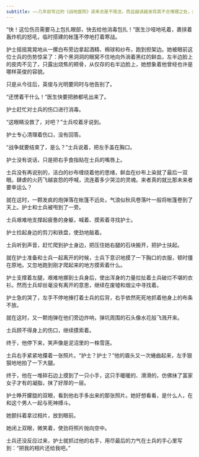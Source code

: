 ```yaml
---
subtitle: ——几年前写过的《战地医院》读来总是不简洁，而且越读越发现其不合情理之处，前日偶有想法，便重新动笔修改。记。
---
```

“快！这位伤员需要马上包扎眼部，快去给他消毒包扎！”医生沙哑地吼着，裹挟着轰炸机的怒吼，临时搭建的帐篷不停地打着寒战。

护士摇摇晃晃地从一摞白布旁边拿起酒精、棉球和纱布，跑到担架边。她被眼前这位士兵的伤势惊呆了：两个黑洞洞的眼窝不住地向外淌着黑红的鲜血，左半边脸上的皮肉不见了，只露出烧焦的颊骨，从仅存的右半边脸上，她想象着他曾经也许是哪样英俊的容貌。

只是从今往后，英俊与光明要同时与他告别了。

“还愣着干什么！”医生快要把肺都吼出来了。

护士赶忙对士兵的伤口进行消毒。

“这眼睛没救了，对吧？”士兵咬着牙说到。

护士专心清理着伤口，没有回答。

“战争就要结束了，是么？”士兵说着，把左手盖在胸口。

护士没有说话，只是把右手食指贴在士兵的嘴唇上。

士兵没有再说别的，洁白的纱布缠绕着他的思绪，鲜血在纱布上染就了最后一双眼。肆虐的火药飞越哀怨的呼喊，流连着多少哭泣的灵魂。来者真的就比那未来者要幸运么？

就在这时，一颗发疯的炮弹落在帐篷不远处，气浪似秋风卷落叶一般将帐篷卷到了天上。护士和士兵被甩到了一旁。

士兵艰难地支撑起疲惫的身躯，喊着、摸索着寻找护士。

护士捡起身边的剪刀和铁盘，使劲地敲着。

士兵听到声音，赶忙爬到护士身边，把压住她右腿的石块搬开，把护士扶起。

就在护士准备和士兵一起离开的时候，士兵下意识地摸了一下胸口的衣服，顿时僵在原地。又忽地跑到刚才爬起来的地方摸索着什么。

护士支撑着左腿，艰难地挪到士兵身后，使出浑身的力量拉扯着士兵破烂不堪的衣衫。然而士兵却丝毫没有离开的意思，继续在废墟和烟尘中寻找着。

护士急的哭了，左手不停地捶打着士兵的后背，右手依然死死地抓着他身上的布条不放。

就在这时，又一颗炮弹在他们旁边炸响，弹坑周围的石头像水花般飞溅开来。

士兵顾不得身上的伤口，继续摸索着。

终于，他停下来，笑声像是泥沼里的一株雪莲。

士兵右手紧紧地攥着一张照片。“护士？护士？”他的眉头又一次蜷曲起来，左手狠狠地地拍了一下大腿。

终于，他在一堆碎石边上摸到了一只小手，这只手暖暖的、滑滑的，仿佛抹了富家女子才有的凝脂，抹了好厚的一层。

护士睁开朦胧的双眼，看到他右手多出来的那张照片。她好想看看，是什么人，在和这个男人一起与死神搏斗。

她颤抖着拿过相片，放到眼前。

她闭上双眼，微笑着，使劲将照片抛向空中。

士兵还没反应过来，护士就抓过他的右手，用尽最后的力气在士兵的手心里写到：“把我的相片还给我吧。”